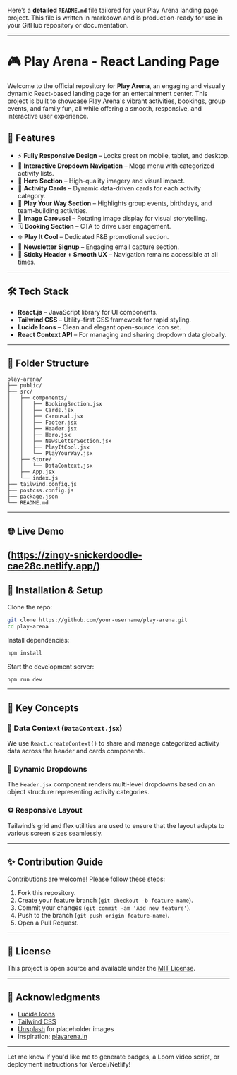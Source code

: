 Here’s a **detailed `README.md`** file tailored for your Play Arena landing page project. This file is written in markdown and is production-ready for use in your GitHub repository or documentation.

---

# 🎮 Play Arena - React Landing Page

Welcome to the official repository for **Play Arena**, an engaging and visually dynamic React-based landing page for an entertainment center. This project is built to showcase Play Arena's vibrant activities, bookings, group events, and family fun, all while offering a smooth, responsive, and interactive user experience.

## 🚀 Features

- ⚡ **Fully Responsive Design** – Looks great on mobile, tablet, and desktop.
- 🎯 **Interactive Dropdown Navigation** – Mega menu with categorized activity lists.
- 📸 **Hero Section** – High-quality imagery and visual impact.
- 🧩 **Activity Cards** – Dynamic data-driven cards for each activity category.
- 🧒 **Play Your Way Section** – Highlights group events, birthdays, and team-building activities.
- 🎠 **Image Carousel** – Rotating image display for visual storytelling.
- 🗓️ **Booking Section** – CTA to drive user engagement.
- ❄️ **Play It Cool** – Dedicated F&B promotional section.
- 💌 **Newsletter Signup** – Engaging email capture section.
- 🦶 **Sticky Header + Smooth UX** – Navigation remains accessible at all times.

---

## 🛠️ Tech Stack

- **React.js** – JavaScript library for UI components.
- **Tailwind CSS** – Utility-first CSS framework for rapid styling.
- **Lucide Icons** – Clean and elegant open-source icon set.
- **React Context API** – For managing and sharing dropdown data globally.

---

## 📁 Folder Structure

```
play-arena/
├── public/
├── src/
│   ├── components/
│   │   ├── BookingSection.jsx
│   │   ├── Cards.jsx
│   │   ├── Carousal.jsx
│   │   ├── Footer.jsx
│   │   ├── Header.jsx
│   │   ├── Hero.jsx
│   │   ├── NewsLetterSection.jsx
│   │   ├── PlayItCool.jsx
│   │   └── PlayYourWay.jsx
│   ├── Store/
│   │   └── DataContext.jsx
│   ├── App.jsx
│   └── index.js
├── tailwind.config.js
├── postcss.config.js
├── package.json
└── README.md
```

---

## 🌐 Live Demo

(https://zingy-snickerdoodle-cae28c.netlify.app/)
---

## 🔧 Installation & Setup

Clone the repo:

```bash
git clone https://github.com/your-username/play-arena.git
cd play-arena
```

Install dependencies:

```bash
npm install
```

Start the development server:

```bash
npm run dev
```

---

## 🧠 Key Concepts

### 🔄 Data Context (`DataContext.jsx`)
We use `React.createContext()` to share and manage categorized activity data across the header and cards components.

### 🎯 Dynamic Dropdowns
The `Header.jsx` component renders multi-level dropdowns based on an object structure representing activity categories.

### ⚙️ Responsive Layout
Tailwind’s grid and flex utilities are used to ensure that the layout adapts to various screen sizes seamlessly.

---

## ✨ Contribution Guide

Contributions are welcome! Please follow these steps:

1. Fork this repository.
2. Create your feature branch (`git checkout -b feature-name`).
3. Commit your changes (`git commit -am 'Add new feature'`).
4. Push to the branch (`git push origin feature-name`).
5. Open a Pull Request.

---

## 🧾 License

This project is open source and available under the [MIT License](LICENSE).

---

## 🙌 Acknowledgments

- [Lucide Icons](https://lucide.dev/)
- [Tailwind CSS](https://tailwindcss.com/)
- [Unsplash](https://unsplash.com/) for placeholder images
- Inspiration: [playarena.in](https://playarena.in)

---

Let me know if you'd like me to generate badges, a Loom video script, or deployment instructions for Vercel/Netlify!
